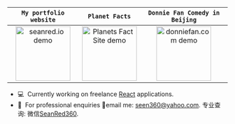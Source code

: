 | `My portfolio website` | `Planet Facts` | `Donnie Fan Comedy in Beijing` |
|:-:|:-:|:-:|
| <div><a href="https://seanred.io"><img height="125" alt="seanred.io demo" src="https://github.com/seanred360/sean-red-portfolio/raw/main/src/images/preview-desktop.gif"/></a></div> | <div><a href="https://planets-fact-site-mu.vercel.app/"><img height="125" alt="Planets Fact Site demo" src="https://seanred.io/images/portfolio/planets-fact-site/planets-fact-site-preview.gif"/></a></div> | <div><a href="https://donniefan.com"><img height="125" alt="donniefan.com demo" src="https://github.com/seanred360/donnie-fan-website/raw/master/src/images/screenshots/homepage-preview-desktop.gif"/></a></div> | 

- 💻&nbsp; Currently working on freelance [React](https://linkedin.com/in/rcaferati) applications.
- 💬&nbsp; For professional enquiries  📧email me: seen360@yahoo.com. 专业查询: 微信<a href="weixin://dl/chat?SeanRed360">SeanRed360</a>.
